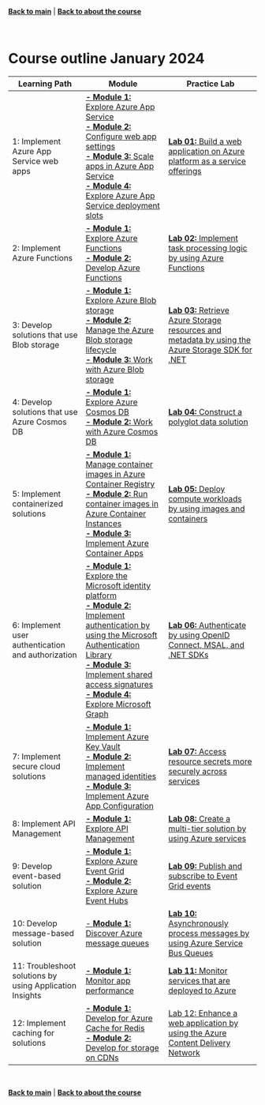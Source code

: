 <a id="top" />

[**Back to main**](./README.md) | [**Back to about the course**](./about-the-course.md)

<br/>

# Course outline January 2024 

 
| Learning Path | Module | Practice Lab |
| --- | --- | --- |
| 1: Implement Azure App Service web apps  | [**- Module 1:** Explore Azure App Service](https://learn.microsoft.com/en-us/training/modules/introduction-to-azure-app-service/) <br> [**- Module 2:** Configure web app settings](https://learn.microsoft.com/en-us/training/modules/configure-web-app-settings/) <br> [**- Module 3:** Scale apps in Azure App Service](https://learn.microsoft.com/en-us/training/modules/scale-apps-app-service/) <br> [**- Module 4:** Explore Azure App Service deployment slots](https://learn.microsoft.com/en-us/training/modules/understand-app-service-deployment-slots/) | [**Lab 01:** Build a web application on Azure platform as a service offerings](https://microsoftlearning.github.io/AZ-204-DevelopingSolutionsforMicrosoftAzure/) |
| 2: Implement Azure Functions | [**- Module 1:** Explore Azure Functions](https://learn.microsoft.com/en-us/training/modules/explore-azure-functions/) <br> [**- Module 2:** Develop Azure Functions](https://learn.microsoft.com/en-us/training/modules/develop-azure-functions/) | [**Lab 02:** Implement task processing logic by using Azure Functions](https://microsoftlearning.github.io/AZ-204-DevelopingSolutionsforMicrosoftAzure/Instructions/Labs/AZ-204_lab_02.html) |
| 3: Develop solutions that use Blob storage | [**- Module 1:** Explore Azure Blob storage](https://learn.microsoft.com/en-us/training/modules/explore-azure-blob-storage/) <br> [**- Module 2:** Manage the Azure Blob storage lifecycle](https://learn.microsoft.com/en-us/training/modules/manage-azure-blob-storage-lifecycle/) <br> [**- Module 3:** Work with Azure Blob storage](https://learn.microsoft.com/en-us/training/modules/work-azure-blob-storage/) | [**Lab 03:** Retrieve Azure Storage resources and metadata by using the Azure Storage SDK for .NET](https://microsoftlearning.github.io/AZ-204-DevelopingSolutionsforMicrosoftAzure/Instructions/Labs/AZ-204_lab_03.html) |
| 4: Develop solutions that use Azure Cosmos DB | [**- Module 1:** Explore Azure Cosmos DB](https://learn.microsoft.com/en-us/training/modules/explore-azure-cosmos-db/) <br> [**- Module 2:** Work with Azure Cosmos DB](https://learn.microsoft.com/en-us/training/modules/work-with-cosmos-db/) | [**Lab 04:** Construct a polyglot data solution](https://microsoftlearning.github.io/AZ-204-DevelopingSolutionsforMicrosoftAzure/Instructions/Labs/AZ-204_lab_04.html) |
| 5: Implement containerized solutions | [**- Module 1:** Manage container images in Azure Container Registry](https://learn.microsoft.com/en-us/training/modules/publish-container-image-to-azure-container-registry/) <br> [**- Module 2:** Run container images in Azure Container Instances](https://learn.microsoft.com/en-us/training/modules/create-run-container-images-azure-container-instances/) <br> [**- Module 3:** Implement Azure Container Apps](https://learn.microsoft.com/en-us/training/modules/implement-azure-container-apps/)  | [**Lab 05:** Deploy compute workloads by using images and containers](https://microsoftlearning.github.io/AZ-204-DevelopingSolutionsforMicrosoftAzure/Instructions/Labs/AZ-204_lab_05.html) |
| 6: Implement user authentication and authorization | [**- Module 1:** Explore the Microsoft identity platform](https://learn.microsoft.com/en-us/training/modules/explore-microsoft-identity-platform/) <br> [**- Module 2:** Implement authentication by using the Microsoft Authentication Library](https://learn.microsoft.com/en-us/training/modules/implement-authentication-by-using-microsoft-authentication-library/) <br> [**- Module 3:** Implement shared access signatures](https://learn.microsoft.com/en-us/training/modules/implement-shared-access-signatures/) <br> [**- Module 4:** Explore Microsoft Graph](https://learn.microsoft.com/en-us/training/modules/microsoft-graph/) | [**Lab 06:** Authenticate by using OpenID Connect, MSAL, and .NET SDKs](https://microsoftlearning.github.io/AZ-204-DevelopingSolutionsforMicrosoftAzure/Instructions/Labs/AZ-204_lab_06.html) |
| 7: Implement secure cloud solutions | [**- Module 1:** Implement Azure Key Vault](https://learn.microsoft.com/en-us/training/modules/implement-azure-key-vault/) <br> [**- Module 2:** Implement managed identities](https://learn.microsoft.com/en-us/training/modules/implement-managed-identities/) <br> [**- Module 3:** Implement Azure App Configuration](https://learn.microsoft.com/en-us/training/modules/implement-azure-app-configuration/) | [**Lab 07:** Access resource secrets more securely across services](https://microsoftlearning.github.io/AZ-204-DevelopingSolutionsforMicrosoftAzure/Instructions/Labs/AZ-204_lab_07.html) |
| 8: Implement API Management | [**- Module 1:** Explore API Management](https://learn.microsoft.com/en-us/training/modules/explore-api-management/) | [**Lab 08:** Create a multi-tier solution by using Azure services](https://microsoftlearning.github.io/AZ-204-DevelopingSolutionsforMicrosoftAzure/Instructions/Labs/AZ-204_lab_08.html) |
| 9: Develop event-based solution | [**- Module 1:** Explore Azure Event Grid](https://learn.microsoft.com/en-us/training/modules/azure-event-grid/) <br> [**- Module 2:** Explore Azure Event Hubs](https://learn.microsoft.com/en-us/training/modules/azure-event-hubs/) | [**Lab 09:** Publish and subscribe to Event Grid events](https://microsoftlearning.github.io/AZ-204-DevelopingSolutionsforMicrosoftAzure/Instructions/Labs/AZ-204_lab_09.html) | 
| 10: Develop message-based solution | [- **Module 1:** Discover Azure message queues](https://learn.microsoft.com/en-us/training/modules/discover-azure-message-queue/) | [**Lab 10:** Asynchronously process messages by using Azure Service Bus Queues](https://microsoftlearning.github.io/AZ-204-DevelopingSolutionsforMicrosoftAzure/Instructions/Labs/AZ-204_lab_10.html) |
| 11: Troubleshoot solutions by using Application Insights | [**- Module 1:** Monitor app performance](https://learn.microsoft.com/en-us/training/modules/monitor-app-performance/) | [**Lab 11:** Monitor services that are deployed to Azure](https://microsoftlearning.github.io/AZ-204-DevelopingSolutionsforMicrosoftAzure/Instructions/Labs/AZ-204_lab_11.html) |
| 12: Implement caching for solutions | [**- Module 1:** Develop for Azure Cache for Redis](https://learn.microsoft.com/en-us/training/modules/develop-for-azure-cache-for-redis/) <br> [**- Module 2:** Develop for storage on CDNs](https://learn.microsoft.com/en-us/training/modules/develop-for-storage-cdns/) | [Lab 12: Enhance a web application by using the Azure Content Delivery Network](./https://microsoftlearning.github.io/AZ-204-DevelopingSolutionsforMicrosoftAzure/Instructions/Labs/AZ-204_lab_12.html) |

<br/>

[**Back to main**](./README.md) | [**Back to about the course**](./about-the-course.md)